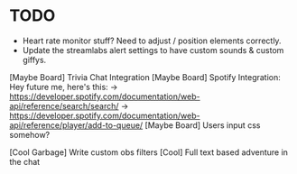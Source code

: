TODO
=====
* Heart rate monitor stuff? Need to adjust / position elements correctly.
* Update the streamlabs alert settings to have custom sounds & custom giffys.

[Maybe Board] Trivia Chat Integration
[Maybe Board] Spotify Integration:
  Hey future me, here's this:
  -> https://developer.spotify.com/documentation/web-api/reference/search/search/
  -> https://developer.spotify.com/documentation/web-api/reference/player/add-to-queue/
[Maybe Board] Users input css somehow?

[Cool Garbage] Write custom obs filters
[Cool] Full text based adventure in the chat
